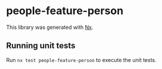# people-feature-person

This library was generated with [Nx](https://nx.dev).

## Running unit tests

Run `nx test people-feature-person` to execute the unit tests.
